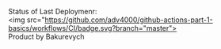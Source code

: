 Status of Last Deploymenr:<br>
<img src="https://github.com/adv4000/github-actions-part-1-basics/workflows/CI/badge.svg?branch="master"><br>
Product by Bakurevych
